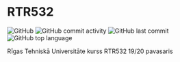 # RTR532

![GitHub](https://img.shields.io/github/license/clockfix/RTR532?style=plastic) 
![GitHub commit activity](https://img.shields.io/github/commit-activity/m/clockfix/RTR532?style=plastic)
![GitHub last commit](https://img.shields.io/github/last-commit/clockfix/RTR532?style=plastic)
![GitHub top language](https://img.shields.io/github/languages/top/clockfix/RTR532?style=plastic)

Rīgas Tehniskā Universitāte kurss RTR532 19/20 pavasaris
